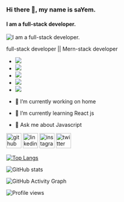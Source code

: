 ### Hi there 👋, my name is saYem.
#### I am a full-stack developer.
![I am a full-stack developer.](https://avatars.githubusercontent.com/u/85791327?s=400&u=888deecbc5cb20d42da2df58b7ffc117bb0f9631&v=4)

full-stack developer || Mern-stack developer

- <img src="[https://tse2.mm.bing.net/th?id=OIP.qCW__3jFWBUxPjEbCFMIDgHaHa&pid=Api&P=0&w=187&h=187](https://cdn-icons-png.flaticon.com/128/888/888859.png)" img/>
- <img src="[https://tse2.mm.bing.net/th?id=OIP.qCW__3jFWBUxPjEbCFMIDgHaHa&pid=Api&P=0&w=187&h=187](https://cdn-icons-png.flaticon.com/128/888/888847.png)" img/>
-  <img src="[[https://tse2.mm.bing.net/th?id=OIP.qCW__3jFWBUxPjEbCFMIDgHaHa&pid=Api&P=0&w=187&h=187](https://cdn-icons-png.flaticon.com/128/888/888847.png)](https://cdn-icons-png.flaticon.com/128/541/541509.png)" img/>
-   <img src="[https://tse2.mm.bing.net/th?id=OIP.qCW__3jFWBUxPjEbCFMIDgHaHa&pid=Api&P=0&w=187&h=187](https://cdn-icons-png.flaticon.com/128/888/888847.png)" img/>
-    <img src="[https://tse2.mm.bing.net/th?id=OIP.qCW__3jFWBUxPjEbCFMIDgHaHa&pid=Api&P=0&w=187&h=187](https://cdn-icons-png.flaticon.com/128/888/888847.png)" img/>



- 🔭 I’m currently working on home 
- 🌱 I’m currently learning React js 
- 💬 Ask me about Javascript 


[<img src='https://cdn.jsdelivr.net/npm/simple-icons@3.0.1/icons/github.svg' alt='github' height='40'>](https://github.com/Sayemhaque)  [<img src='https://cdn.jsdelivr.net/npm/simple-icons@3.0.1/icons/linkedin.svg' alt='linkedin' height='40'>](https://www.linkedin.com/in/Mdsayemia/)  [<img src='https://cdn.jsdelivr.net/npm/simple-icons@3.0.1/icons/instagram.svg' alt='instagram' height='40'>](https://www.instagram.com/@iamsayem777/)  [<img src='https://cdn.jsdelivr.net/npm/simple-icons@3.0.1/icons/twitter.svg' alt='twitter' height='40'>](https://twitter.com/@Mdsayem999)  

[![Top Langs](https://github-readme-stats.vercel.app/api/top-langs/?username=Sayemhaque)](https://github.com/anuraghazra/github-readme-stats)

![GitHub stats](https://github-readme-stats.vercel.app/api?username=Sayemhaque&show_icons=true)  

![GitHub Activity Graph](https://activity-graph.herokuapp.com/graph?username=Sayemhaque)  

![Profile views](https://gpvc.arturio.dev/Sayemhaque)  
